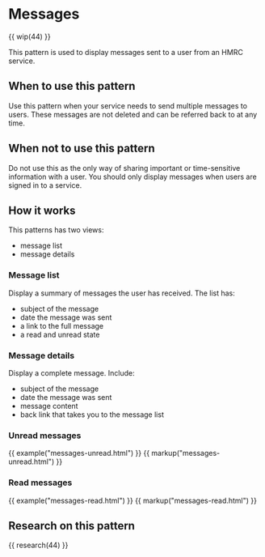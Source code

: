 # Messages

{{ wip(44) }}

This pattern is used to display messages sent to a user from an HMRC service.

## When to use this pattern

Use this pattern when your service needs to send multiple messages to users. These messages are not deleted and can be referred back to at any time.

## When not to use this pattern

Do not use this as the only way of sharing important or time-sensitive information with a user. You should only display messages when users are signed in to a service.

## How it works

This patterns has two views:

* message list
* message details


### Message list

Display a summary of messages the user has received. The list has:

- subject of the message
- date the message was sent
- a link to the full message
- a read and unread state

### Message details

Display a complete message. Include:

- subject of the message
- date the message was sent
- message content
- back link that takes you to the message list

### Unread messages

{{ example("messages-unread.html") }}
{{ markup("messages-unread.html") }}

### Read messages

{{ example("messages-read.html") }}
{{ markup("messages-read.html") }}

## Research on this pattern

{{ research(44) }}
